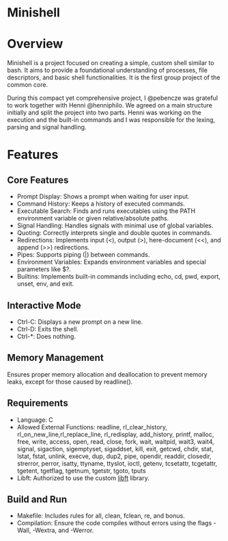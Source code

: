 # Minishell

# Overview

Minishell is a project focused on creating a simple, custom shell similar to bash. 
It aims to provide a foundational understanding of processes, file descriptors, 
and basic shell functionalities. It is the first group project of the common core.

During this compact yet comprehensive project, I @pebencze was grateful to work 
together with Henni @henniphilo. We agreed on a main structure initially and split 
the project into two parts. Henni was working on the execution and the built-in commands
and I was responsible for the lexing, parsing and signal handling.

# Features
## Core Features

  - Prompt Display: Shows a prompt when waiting for user input.
  - Command History: Keeps a history of executed commands.
  - Executable Search: Finds and runs executables using the PATH 
   environment variable or given relative/absolute paths.
  - Signal Handling: Handles signals with minimal use of global variables.
  - Quoting: Correctly interprets single and double quotes in commands.
  - Redirections: Implements input (<), output (>), here-document (<<), 
    and append (>>) redirections.
  - Pipes: Supports piping (|) between commands.
  - Environment Variables: Expands environment variables and special parameters like $?.
  - Builtins: Implements built-in commands including echo, cd, pwd, export, unset, env, and exit.

## Interactive Mode

- Ctrl-C: Displays a new prompt on a new line.
- Ctrl-D: Exits the shell.
- Ctrl-\*: Does nothing.

## Memory Management

Ensures proper memory allocation and deallocation to prevent memory leaks, 
except for those caused by readline().

## Requirements

- Language: C
- Allowed External Functions: readline, rl_clear_history, rl_on_new_line,rl_replace_line,
rl_redisplay, add_history, printf, malloc, free, write, access, open, read, close,
fork, wait, waitpid, wait3, wait4, signal, sigaction, sigemptyset, sigaddset, kill,
exit, getcwd, chdir, stat, lstat, fstat, unlink, execve, dup, dup2, pipe, opendir,
readdir, closedir, strerror, perror, isatty, ttyname, ttyslot, ioctl, getenv, tcsetattr,
tcgetattr, tgetent, tgetflag, tgetnum, tgetstr, tgoto, tputs
- Libft: Authorized to use the custom [libft](https://github.com/pebencze/Libft.git) library.

## Build and Run

 - Makefile: Includes rules for all, clean, fclean, re, and bonus.
 - Compilation: Ensure the code compiles without errors using the flags -Wall, -Wextra, and -Werror.
